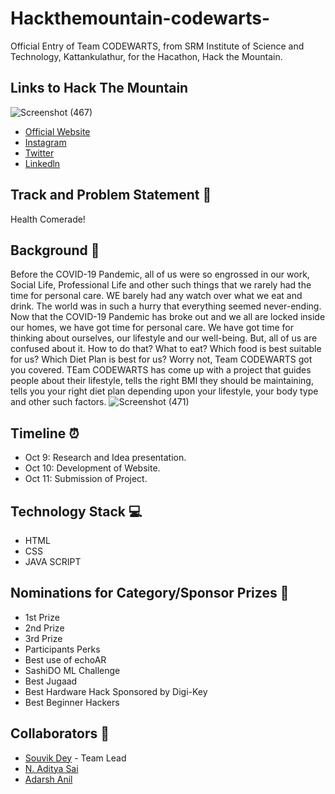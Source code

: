 # Hackthemountain-codewarts-
Official Entry of Team CODEWARTS, from SRM Institute of Science and Technology, Kattankulathur, for the Hacathon, Hack the Mountain.
## Links to Hack The Mountain
![Screenshot (467)](https://user-images.githubusercontent.com/71955737/95676160-c1abc280-0bd9-11eb-8fba-7a57bc2409d8.png)
* [Official Website](https://www.hackthemountain.tech/)
* [Instagram](https://www.instagram.com/hack_the_mountains/?hl=en)
* [Twitter](https://twitter.com/HackMountains)
* [Linkedln](https://www.linkedin.com/company/hack-the-mountain-s/?viewAsMember=true)
## Track and Problem Statement 🚧
Health Comerade!
## Background 📖
Before the COVID-19 Pandemic, all of us were so engrossed in our work, Social Life, Professional Life and other such things that we rarely had the time for personal care. WE barely had any watch over what we eat and drink. The world was in such a hurry that everything seemed never-ending. Now that the COVID-19 Pandemic has broke out and we all are locked inside our homes, we have got time for personal care. We have got time for thinking about ourselves, our lifestyle and our well-being. But, all of us are confused about it. How to do that? What to eat? Which food is best suitable for us? Which Diet Plan is best for us? Worry not, Team CODEWARTS got you covered. TEam CODEWARTS has come up with a project that guides people about their lifestyle, tells the right BMI they should be maintaining, tells you your right diet plan depending upon your lifestyle, your body type and other such factors.
![Screenshot (471)](https://user-images.githubusercontent.com/71955737/95676274-78a83e00-0bda-11eb-838a-5456f57bd325.png)
## Timeline ⏰
* Oct 9: Research and Idea presentation.
* Oct 10: Development of Website.
* Oct 11: Submission of Project.
## Technology Stack 💻
* HTML
* CSS
* JAVA SCRIPT
## Nominations for Category/Sponsor Prizes 🤝
* 1st Prize
* 2nd Prize
* 3rd Prize
* Participants Perks
* Best use of echoAR
* SashiDO ML Challenge
* Best Jugaad
* Best Hardware Hack Sponsored by Digi-Key
* Best Beginner Hackers
## Collaborators 🤖
* [Souvik Dey](https://github.com/Souvikdey10) - Team Lead
* [N. Aditya Sai](https://github.com/aadityasai37) 
* [Adarsh Anil](https://github.com/adarshanil)
